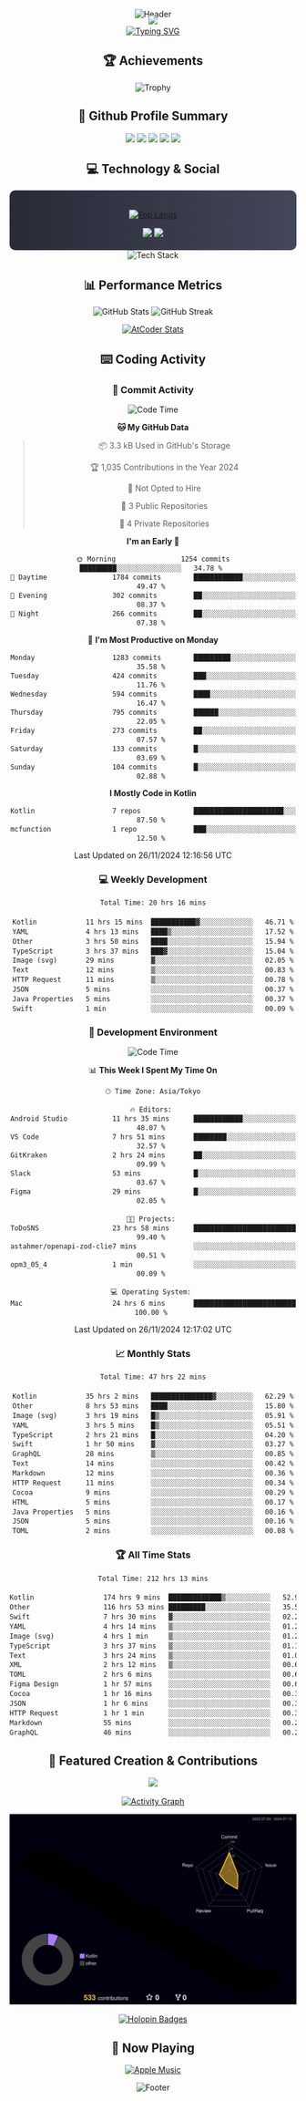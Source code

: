 <div align="center">
  
![Header](https://capsule-render.vercel.app/api?type=waving&color=gradient&customColorList=12&height=300&section=header&text=Welcome%20to%20Batapii's%20Universe&fontSize=50&animation=fadeIn&fontAlignY=40&desc=Android%20Developer%20|%20Kotlin%20LOVE%20)

<div style="margin-top: -20px;">
  <img src="https://readme-typing-svg.herokuapp.com/?lines=Crafting+Android+Experiences;Building+Tomorrow's+Apps+Today;Always+Learning,+Always+Growing&font=Fira%20Code&center=true&width=440&height=45&color=f75c7e&vCenter=true&size=22&pause=1000">
</div>

<a href="https://git.io/typing-svg">
  <img src="https://readme-typing-svg.demolab.com?font=Fira+Code&weight=600&size=28&duration=4000&pause=1000&center=true&vCenter=true&width=800&lines=Hey+there!+I'm+Batapii+%F0%9F%91%8B;Android+Developer+from+Japan+%F0%9F%87%AF%F0%9F%87%B5" alt="Typing SVG" />
</a>

## 🏆 Achievements

![Trophy](https://github-profile-trophy.vercel.app/?username=batapii&theme=onestar&no-frame=true&no-bg=true&column=8&rank=SSS,SS,S,AAA,AA,A,B,C&margin-w=10&margin-h=10)

## 🎯 Github Profile Summary

<div align="center">
  <img src="http://github-profile-summary-cards.vercel.app/api/cards/profile-details?username=batapii&theme=radical" />
  <img src="http://github-profile-summary-cards.vercel.app/api/cards/repos-per-language?username=batapii&theme=radical" />
  <img src="http://github-profile-summary-cards.vercel.app/api/cards/most-commit-language?username=batapii&theme=radical" />
  <img src="http://github-profile-summary-cards.vercel.app/api/cards/stats?username=batapii&theme=radical" />
  <img src="http://github-profile-summary-cards.vercel.app/api/cards/productive-time?username=batapii&theme=radical" />
</div>

## 💻 Technology & Social

<div align="center" style="background: linear-gradient(to right, #282A36, #44475A); padding: 20px; border-radius: 10px;">

[![Top Langs](https://github-readme-stats.vercel.app/api/top-langs/?username=batapii
)](https://github.com/anuraghazra/github-readme-stats)

<div style="margin-top: 15px">
<a href="https://github.com/batapii"><img src="https://img.shields.io/github/followers/batapii?style=for-the-badge&logo=github&label=Follow&color=ff6e96&labelColor=282A36"/></a>
<a href="https://twitter.com/batapii3939"><img src="https://img.shields.io/twitter/follow/batapii?style=for-the-badge&logo=twitter&color=1DA1F2&labelColor=282A36&label= Twitter"/></a>
</div>

</div>

<div align="center">
<img src="https://github-readme-tech-stack.vercel.app/api/cards?title=Tech+Stack&align=center&titleAlign=center&fontSize=20&lineHeight=10&lineCount=4&theme=github_dark&width=800&bg=%230D1117&badge=%23161B22&border=%2321262D&titleColor=%2358A6FF&line1=kotlin%2Ckotlin%2C0095D5%3Bandroid%2Candroid%2C00ff00%3Bjetpackcompose%2Cjetpack%2C4285F4%3B&line2=swift%2Cswift%2CFA7343%3Bfirebase%2Cfirebase%2CFFCA28%3Bgithub%2Cgithub%2C181717%3B&line3=typescript%2Ctypescript%2C3178C6%3Bgraphql%2Cgraphql%2CE10098%3Bsupabase%2Csupabase%2C3FCF8E%3B&line4=gradle%2Cgradle%2C02303A%3Bgitkraken%2Cgitkraken%2C179287%3Bpostman%2Cpostman%2CFF6C37%3B" alt="Tech Stack" />
</div>



## 📊 Performance Metrics

<div align="center">

![GitHub Stats](https://github-readme-stats.vercel.app/api?username=batapii&show_icons=true&theme=radical&hide_border=true&bg_color=0D1117)
![GitHub Streak](https://github-readme-streak-stats.herokuapp.com/?user=batapii&theme=radical&hide_border=true&background=0D1117)

[![AtCoder Stats](https://atcoder-readme-stats.vercel.app/stats/batapii3939?theme=dark&show_history=5&width=495)](https://github.com/iwbc-mzk/atcoder-readme-stats)

</div>

## ⌨️ Coding Activity

### 🌟 Commit Activity
<!--START_SECTION:commit-stats-->
![Code Time](http://img.shields.io/badge/Code%20Time-332%20hrs%2045%20mins-blue)

**🐱 My GitHub Data** 

> 📦 3.3 kB Used in GitHub's Storage 
 > 
> 🏆 1,035 Contributions in the Year 2024
 > 
> 🚫 Not Opted to Hire
 > 
> 📜 3 Public Repositories 
 > 
> 🔑 4 Private Repositories 
 > 
**I'm an Early 🐤** 

```text
🌞 Morning                1254 commits        █████████░░░░░░░░░░░░░░░░   34.78 % 
🌆 Daytime                1784 commits        ████████████░░░░░░░░░░░░░   49.47 % 
🌃 Evening                302 commits         ██░░░░░░░░░░░░░░░░░░░░░░░   08.37 % 
🌙 Night                  266 commits         ██░░░░░░░░░░░░░░░░░░░░░░░   07.38 % 
```
📅 **I'm Most Productive on Monday** 

```text
Monday                   1283 commits        █████████░░░░░░░░░░░░░░░░   35.58 % 
Tuesday                  424 commits         ███░░░░░░░░░░░░░░░░░░░░░░   11.76 % 
Wednesday                594 commits         ████░░░░░░░░░░░░░░░░░░░░░   16.47 % 
Thursday                 795 commits         ██████░░░░░░░░░░░░░░░░░░░   22.05 % 
Friday                   273 commits         ██░░░░░░░░░░░░░░░░░░░░░░░   07.57 % 
Saturday                 133 commits         █░░░░░░░░░░░░░░░░░░░░░░░░   03.69 % 
Sunday                   104 commits         █░░░░░░░░░░░░░░░░░░░░░░░░   02.88 % 
```


**I Mostly Code in Kotlin** 

```text
Kotlin                   7 repos             ██████████████████████░░░   87.50 % 
mcfunction               1 repo              ███░░░░░░░░░░░░░░░░░░░░░░   12.50 % 
```




 Last Updated on 26/11/2024 12:16:56 UTC
<!--END_SECTION:commit-stats-->

### 💻 Weekly Development
<!--START_SECTION:wakatime-->

```txt
Total Time: 20 hrs 16 mins

Kotlin            11 hrs 15 mins  ███████████▓░░░░░░░░░░░░░   46.71 %
YAML              4 hrs 13 mins   ████▒░░░░░░░░░░░░░░░░░░░░   17.52 %
Other             3 hrs 50 mins   ████░░░░░░░░░░░░░░░░░░░░░   15.94 %
TypeScript        3 hrs 37 mins   ███▓░░░░░░░░░░░░░░░░░░░░░   15.04 %
Image (svg)       29 mins         ▓░░░░░░░░░░░░░░░░░░░░░░░░   02.05 %
Text              12 mins         ▒░░░░░░░░░░░░░░░░░░░░░░░░   00.83 %
HTTP Request      11 mins         ▒░░░░░░░░░░░░░░░░░░░░░░░░   00.78 %
JSON              5 mins          ░░░░░░░░░░░░░░░░░░░░░░░░░   00.37 %
Java Properties   5 mins          ░░░░░░░░░░░░░░░░░░░░░░░░░   00.37 %
Swift             1 min           ░░░░░░░░░░░░░░░░░░░░░░░░░   00.09 %
```

<!--END_SECTION:wakatime-->

### 🔨 Development Environment
<!--START_SECTION:dev-stats-->
![Code Time](http://img.shields.io/badge/Code%20Time-332%20hrs%2045%20mins-blue)

📊 **This Week I Spent My Time On** 

```text
🕑︎ Time Zone: Asia/Tokyo

🔥 Editors: 
Android Studio           11 hrs 35 mins      ████████████░░░░░░░░░░░░░   48.07 % 
VS Code                  7 hrs 51 mins       ████████░░░░░░░░░░░░░░░░░   32.57 % 
GitKraken                2 hrs 24 mins       ██░░░░░░░░░░░░░░░░░░░░░░░   09.99 % 
Slack                    53 mins             █░░░░░░░░░░░░░░░░░░░░░░░░   03.67 % 
Figma                    29 mins             █░░░░░░░░░░░░░░░░░░░░░░░░   02.05 % 

🐱‍💻 Projects: 
ToDoSNS                  23 hrs 58 mins      █████████████████████████   99.40 % 
astahmer/openapi-zod-clie7 mins              ░░░░░░░░░░░░░░░░░░░░░░░░░   00.51 % 
opm3_05_4                1 min               ░░░░░░░░░░░░░░░░░░░░░░░░░   00.09 % 

💻 Operating System: 
Mac                      24 hrs 6 mins       █████████████████████████   100.00 % 
```


 Last Updated on 26/11/2024 12:17:02 UTC
<!--END_SECTION:dev-stats-->

### 📈 Monthly Stats
<!--START_SECTION:wakamonth-->

```txt
Total Time: 47 hrs 22 mins

Kotlin            35 hrs 2 mins   ███████████████▓░░░░░░░░░   62.29 %
Other             8 hrs 53 mins   ████░░░░░░░░░░░░░░░░░░░░░   15.80 %
Image (svg)       3 hrs 19 mins   █▒░░░░░░░░░░░░░░░░░░░░░░░   05.91 %
YAML              3 hrs 5 mins    █▒░░░░░░░░░░░░░░░░░░░░░░░   05.51 %
TypeScript        2 hrs 21 mins   █░░░░░░░░░░░░░░░░░░░░░░░░   04.20 %
Swift             1 hr 50 mins    ▓░░░░░░░░░░░░░░░░░░░░░░░░   03.27 %
GraphQL           28 mins         ▒░░░░░░░░░░░░░░░░░░░░░░░░   00.85 %
Text              14 mins         ░░░░░░░░░░░░░░░░░░░░░░░░░   00.42 %
Markdown          12 mins         ░░░░░░░░░░░░░░░░░░░░░░░░░   00.36 %
HTTP Request      11 mins         ░░░░░░░░░░░░░░░░░░░░░░░░░   00.34 %
Cocoa             9 mins          ░░░░░░░░░░░░░░░░░░░░░░░░░   00.29 %
HTML              5 mins          ░░░░░░░░░░░░░░░░░░░░░░░░░   00.17 %
Java Properties   5 mins          ░░░░░░░░░░░░░░░░░░░░░░░░░   00.16 %
JSON              5 mins          ░░░░░░░░░░░░░░░░░░░░░░░░░   00.16 %
TOML              2 mins          ░░░░░░░░░░░░░░░░░░░░░░░░░   00.08 %
```

<!--END_SECTION:wakamonth-->

### 🏆 All Time Stats
<!--START_SECTION:wakaalltime-->

```txt
Total Time: 212 hrs 13 mins

Kotlin                 174 hrs 9 mins  █████████████▒░░░░░░░░░░░   52.92 %
Other                  116 hrs 53 mins █████████░░░░░░░░░░░░░░░░   35.52 %
Swift                  7 hrs 30 mins   ▓░░░░░░░░░░░░░░░░░░░░░░░░   02.28 %
YAML                   4 hrs 14 mins   ▒░░░░░░░░░░░░░░░░░░░░░░░░   01.29 %
Image (svg)            4 hrs 1 min     ▒░░░░░░░░░░░░░░░░░░░░░░░░   01.22 %
TypeScript             3 hrs 37 mins   ▒░░░░░░░░░░░░░░░░░░░░░░░░   01.10 %
Text                   3 hrs 24 mins   ▒░░░░░░░░░░░░░░░░░░░░░░░░   01.04 %
XML                    2 hrs 12 mins   ▒░░░░░░░░░░░░░░░░░░░░░░░░   00.67 %
TOML                   2 hrs 6 mins    ░░░░░░░░░░░░░░░░░░░░░░░░░   00.64 %
Figma Design           1 hr 57 mins    ░░░░░░░░░░░░░░░░░░░░░░░░░   00.60 %
Cocoa                  1 hr 16 mins    ░░░░░░░░░░░░░░░░░░░░░░░░░   00.39 %
JSON                   1 hr 6 mins     ░░░░░░░░░░░░░░░░░░░░░░░░░   00.34 %
HTTP Request           1 hr 1 min      ░░░░░░░░░░░░░░░░░░░░░░░░░   00.31 %
Markdown               55 mins         ░░░░░░░░░░░░░░░░░░░░░░░░░   00.28 %
GraphQL                46 mins         ░░░░░░░░░░░░░░░░░░░░░░░░░   00.24 %
```

<!--END_SECTION:wakaalltime-->


## 🌟 Featured Creation & Contributions

<div align="center">
  <a href="https://github.com/batapii/ToDoSNS">
    <img src="https://github-readme-stats.vercel.app/api/pin/?username=batapii&repo=ToDoSNS&theme=radical&hide_border=true&bg_color=0D1117" />
  </a>

[![Activity Graph](https://github-readme-activity-graph.vercel.app/graph?username=batapii&custom_title=Contribution%20Graph&hide_border=true&theme=radical&bg_color=0D1117)](https://github.com/ashutosh00710/github-readme-activity-graph)

![3D Contrib](./profile-3d-contrib/profile-night-rainbow.svg)

[![Holopin Badges](https://holopin.me/batapii)](https://holopin.io/@batapii)

</div>

## 🎵 Now Playing

<div align="center">
  
[![Apple Music](https://music-profile.rayriffy.com/theme/dark.svg?uid=001005.6598667d2ffd4a10a4f429edd0ba24c4.1156)](https://github.com/rayriffy/apple-music-github-profile)

</div>

![Footer](https://capsule-render.vercel.app/api?type=waving&color=gradient&customColorList=12&height=100&section=footer)

</div>
